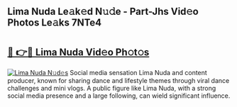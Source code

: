## Lima Nuda Le𝚊k𝚎d N𝚞𝚍e - Part-Jhs Vid𝚎o Photos Le𝚊ks 7NTe4

# <h2><a href="http://fbf44f3.evod.top/?m=Lima+Nuda">🔗 👉🔴 Lima Nuda Vid𝚎o Ph𝚘t𝚘s</a></h2>

[![Lima Nuda N𝚞d𝚎s](https://i.imgur.com/8V9OHl7.gif)](http://fbf44f3.evod.top/?m=Lima+Nuda)
Social media sensation Lima Nuda and content producer, known for sharing dance and lifestyle themes through viral dance challenges and mini vlogs. A public figure like Lima Nuda, with a strong social media presence and a large following, can wield significant influence. 
